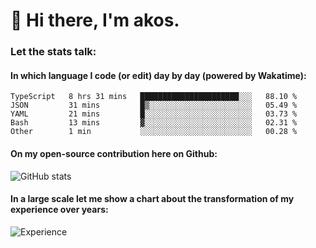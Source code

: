 # 👋 Hi there, I'm akos. 


### Let the stats talk:


#### In which language I code (or edit) day by day (powered by Wakatime): 

<!--START_SECTION:waka-->
```text
TypeScript   8 hrs 31 mins   ██████████████████████░░░   88.10 % 
JSON         31 mins         █▒░░░░░░░░░░░░░░░░░░░░░░░   05.49 % 
YAML         21 mins         █░░░░░░░░░░░░░░░░░░░░░░░░   03.73 % 
Bash         13 mins         ▓░░░░░░░░░░░░░░░░░░░░░░░░   02.31 % 
Other        1 min           ░░░░░░░░░░░░░░░░░░░░░░░░░   00.28 % 
```
<!--END_SECTION:waka-->

#### On my open-source contribution here on Github:
 
![GitHub stats](https://github-readme-stats.vercel.app/api?username=akosbalasko)

#### In a large scale let me show a chart about the transformation of my experience over years:   

![Experience](https://cr-skills-chart-widget.azurewebsites.net/api/api?username=akosbalasko)
